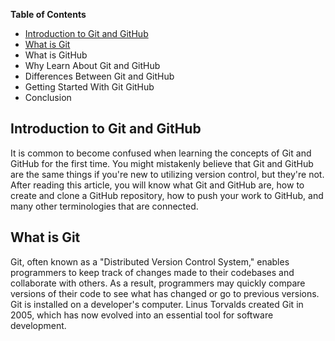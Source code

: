 **Table of Contents**
- [Introduction to Git and GitHub](#introduction-to-git-and-github)
- [What is Git](#what-is-git)
- What is GitHub
- Why Learn About Git and GitHub
- Differences Between Git and GitHub
- Getting Started With Git GitHub
- Conclusion

## Introduction to Git and GitHub
It is common to become confused when learning the concepts of Git and GitHub for the first time. You might mistakenly believe that Git and GitHub are the same things if you're new to utilizing version control, but they're not.
After reading this article, you will know what Git and GitHub are, how to create and clone a GitHub repository, how to push your work to GitHub, and many other terminologies that are connected.

## What is Git
Git, often known as a "Distributed Version Control System," enables programmers to keep track of changes made to their codebases and collaborate with others. As a result, programmers may quickly compare versions of their code to see what has changed or go to previous versions. Git is installed on a developer's computer.
Linus Torvalds created Git in 2005, which has now evolved into an essential tool for software development.